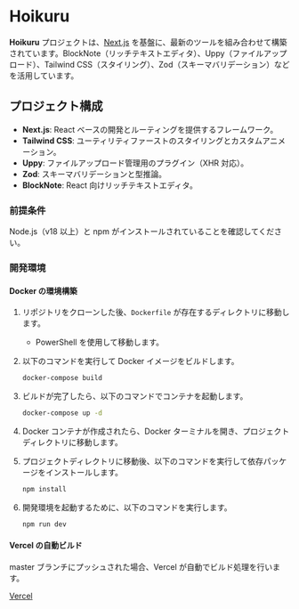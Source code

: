 # Hoikuru

**Hoikuru** プロジェクトは、[Next.js](https://nextjs.org/) を基盤に、最新のツールを組み合わせて構築されています。BlockNote（リッチテキストエディタ）、Uppy（ファイルアップロード）、Tailwind CSS（スタイリング）、Zod（スキーマバリデーション）などを活用しています。

## プロジェクト構成

- **Next.js**: React ベースの開発とルーティングを提供するフレームワーク。
- **Tailwind CSS**: ユーティリティファーストのスタイリングとカスタムアニメーション。
- **Uppy**: ファイルアップロード管理用のプラグイン（XHR 対応）。
- **Zod**: スキーマバリデーションと型推論。
- **BlockNote**: React 向けリッチテキストエディタ。

### 前提条件

Node.js（v18 以上）と npm がインストールされていることを確認してください。

### 開発環境

#### Docker の環境構築

1. リポジトリをクローンした後、`Dockerfile` が存在するディレクトリに移動します。

   - PowerShell を使用して移動します。

2. 以下のコマンドを実行して Docker イメージをビルドします。

   ```bash
   docker-compose build
   ```

3. ビルドが完了したら、以下のコマンドでコンテナを起動します。

   ```bash
   docker-compose up -d
   ```

4. Docker コンテナが作成されたら、Docker ターミナルを開き、プロジェクトディレクトリに移動します。

5. プロジェクトディレクトリに移動後、以下のコマンドを実行して依存パッケージをインストールします。

   ```bash
   npm install
   ```

6. 開発環境を起動するために、以下のコマンドを実行します。

   ```bash
   npm run dev
   ```

#### Vercel の自動ビルド

master ブランチにプッシュされた場合、Vercel が自動でビルド処理を行います。

[Vercel](https://vercel.com/yohaku-bunkas-projects/hoikuru)
